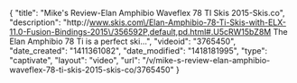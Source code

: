 {
    "title": "Mike's Review-Elan Amphibio Waveflex 78 TI Skis 2015-Skis.co",
    "description": "http:\/\/www.skis.com\/Elan-Amphibio-78-Ti-Skis-with-ELX-11.0-Fusion-Bindings-2015\/356592P,default,pd.html#.U5cRW15bZ8M The Elan Amphibio 78 Ti is a perfect ski...",
    "videoid": "3765450",
    "date_created": "1411361082",
    "date_modified": "1418181995",
    "type": "captivate",
    "layout": "video",
    "url": "\/v\/mike-s-review-elan-amphibio-waveflex-78-ti-skis-2015-skis-co\/3765450"
}
